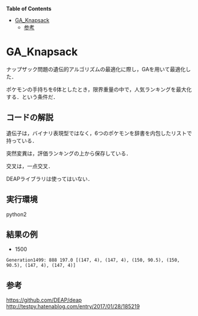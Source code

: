 <!-- markdown-toc start - Don't edit this section. Run M-x markdown-toc-generate-toc again -->
**Table of Contents**

- [GA_Knapsack](#gaknapsack)
    - [参考](#参考)

<!-- markdown-toc end -->
# GA_Knapsack
ナップザック問題の遺伝的アルゴリズムの最適化に際し，GAを用いて最適化した．

ポケモンの手持ちを6体としたとき，限界重量の中で，人気ランキングを最大化する．という条件だ．

## コードの解説
遺伝子は，バイナリ表現型ではなく，6つのポケモンを辞書を内包したリストで持っている．


突然変異は，評価ランキングの上から保存している．


交叉は，一点交叉．


DEAPライブラリは使ってはいない．

## 実行環境
python2





## 結果の例

* 1500
```
Generation1499: 888 197.0 [(147, 4), (147, 4), (150, 90.5), (150, 90.5), (147, 4), (147, 4)]
```



## 参考
https://github.com/DEAP/deap
http://testpy.hatenablog.com/entry/2017/01/28/185219
